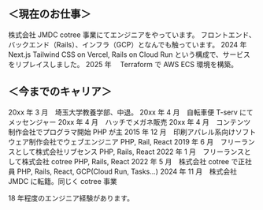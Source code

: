 ## ＜現在のお仕事＞

株式会社 JMDC cotree 事業にてエンジニアをやっています。
フロントエンド、バックエンド（Rails）、インフラ（GCP）となんでも触っています。
2024 年　 Next.js Tailwind CSS on Vercel, Rails on Cloud Run という構成で、サービスをリプレイスしました。
2025 年　 Terraform で AWS ECS 環境を構築。

## ＜今までのキャリア＞

20xx 年 3 月　埼玉大学教養学部、中退。
20xx 年 4 月　自転車便 T-serv にてメッセンジャー
20xx 年 4 月　ハッチでメガネ販売
20xx 年 4 月　コンテンツ制作会社でプログラマ開始 PHP が主
2015 年 12 月　印刷アパレル系向けソフトウェア制作会社でウェブエンジニア PHP, Rail, React
2019 年 6 月　フリーランスとして株式会社リブセンス PHP, Rails, React
2022 年 1 月　フリーランスとして株式会社 cotree PHP, Rails, React
2022 年 5 月　株式会社 cotree で正社員 PHP, Rails, React, GCP(Cloud Run, Tasks...)
2024 年 11 月　株式会社 JMDC に転籍。同じく cotree 事業

18 年程度のエンジニア経験があります。
